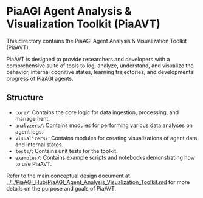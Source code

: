 # PiaAGI Agent Analysis & Visualization Toolkit (PiaAVT)

This directory contains the PiaAGI Agent Analysis & Visualization Toolkit (PiaAVT).

PiaAVT is designed to provide researchers and developers with a comprehensive suite of tools to log, analyze, understand, and visualize the behavior, internal cognitive states, learning trajectories, and developmental progress of PiaAGI agents.

## Structure

-   `core/`: Contains the core logic for data ingestion, processing, and management.
-   `analyzers/`: Contains modules for performing various data analyses on agent logs.
-   `visualizers/`: Contains modules for creating visualizations of agent data and internal states.
-   `tests/`: Contains unit tests for the toolkit.
-   `examples/`: Contains example scripts and notebooks demonstrating how to use PiaAVT.

Refer to the main conceptual design document at [../../PiaAGI_Hub/PiaAGI_Agent_Analysis_Visualization_Toolkit.md](../../PiaAGI_Hub/PiaAGI_Agent_Analysis_Visualization_Toolkit.md) for more details on the purpose and goals of PiaAVT.

